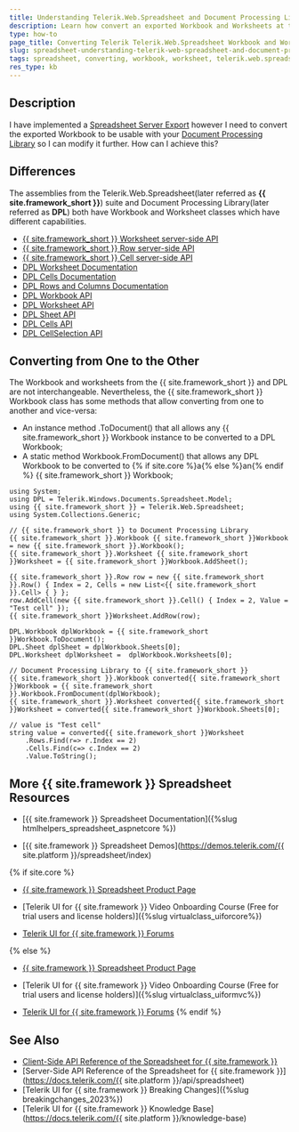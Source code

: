 ```yaml
---
title: Understanding Telerik.Web.Spreadsheet and Document Processing Library Spreadsheet Workbook and Worksheets
description: Learn how convert an exported Workbook and Worksheets at the server-side from Telerik.Web.Spreadsheet to Document Processing Library Spreadsheet.
type: how-to
page_title: Converting Telerik Telerik.Web.Spreadsheet Workbook and Worksheets to Document Processing Library 
slug: spreadsheet-understanding-telerik-web-spreadsheet-and-document-processing-library
tags: spreadsheet, converting, workbook, worksheet, telerik.web.spreadsheet, dpl, document processing, back-end, server 
res_type: kb
---
```


## Description

I have implemented a [Spreadsheet Server Export](https://demos.telerik.com/aspnet-core/spreadsheet/server-side-import-export) however I need to convert the exported Workbook to be usable with your [Document Processing Library](https://docs.telerik.com/devtools/document-processing/libraries/radspreadprocessing/working-with-workbooks/working-with-workbooks-what-is-workbook) so I can modify it further. How can I achieve this?

## Differences

The assemblies from the Telerik.Web.Spreadsheet(later referred as **{{ site.framework_short }}**) suite and Document Processing Library(later referred as **DPL**) both have Workbook and Worksheet classes which have different capabilities.

- [{{ site.framework_short }} Worksheet server-side API](https://docs.telerik.com/devtools/aspnet-ajax/controls/spreadsheet/server-side-programming/overview#telerikwebspreadsheetworksheet-properties-and-methods)
- [{{ site.framework_short }} Row server-side API](https://docs.telerik.com/devtools/aspnet-ajax/controls/spreadsheet/server-side-programming/overview#telerikwebspreadsheetrow-properties-and-methods)
- [{{ site.framework_short }} Cell server-side API](https://docs.telerik.com/devtools/aspnet-ajax/controls/spreadsheet/server-side-programming/overview#telerikwebspreadsheetcell-properties)
- [DPL Worksheet Documentation](https://docs.telerik.com/devtools/document-processing/libraries/radspreadprocessing/working-with-worksheets/what-is-worksheet)
- [DPL Cells Documentation](https://docs.telerik.com/devtools/document-processing/libraries/radspreadprocessing/working-with-cells/what-is-cell)
- [DPL Rows and Columns Documentation](https://docs.telerik.com/devtools/document-processing/libraries/radspreadprocessing/working-with-rows-and-columns/what-is-row-column)
- [DPL Workbook API](https://docs.telerik.com/devtools/document-processing/api/Telerik.Windows.Documents.Spreadsheet.Model.Workbook.html)
- [DPL Worksheet API](https://docs.telerik.com/devtools/document-processing/api/Telerik.Windows.Documents.Spreadsheet.Model.Worksheet.html)
- [DPL Sheet API](https://docs.telerik.com/devtools/document-processing/api/Telerik.Windows.Documents.Spreadsheet.Model.Sheet.html)
- [DPL Cells API](https://docs.telerik.com/devtools/document-processing/api/Telerik.Windows.Documents.Spreadsheet.Model.Cells.html)
- [DPL CellSelection API](https://docs.telerik.com/devtools/document-processing/api/Telerik.Windows.Documents.Spreadsheet.Model.CellSelection.html)


## Converting from One to the Other

The Workbook and worksheets from the {{ site.framework_short }} and DPL are not interchangeable. Nevertheless, the {{ site.framework_short }} Workbook class has some methods that allow converting from one to another and vice-versa:

- An instance method .ToDocument() that all allows any {{ site.framework_short }} Workbook instance to be converted to a DPL Workbook;
- A static method Workbook.FromDocument() that allows any DPL Workbook to be converted to {% if site.core %}a{% else %}an{% endif %} {{ site.framework_short }} Workbook;

````
using System;
using DPL = Telerik.Windows.Documents.Spreadsheet.Model;
using {{ site.framework_short }} = Telerik.Web.Spreadsheet;
using System.Collections.Generic;
````

````
// {{ site.framework_short }} to Document Processing Library
{{ site.framework_short }}.Workbook {{ site.framework_short }}Workbook = new {{ site.framework_short }}.Workbook();
{{ site.framework_short }}.Worksheet {{ site.framework_short }}Worksheet = {{ site.framework_short }}Workbook.AddSheet();
 
{{ site.framework_short }}.Row row = new {{ site.framework_short }}.Row() { Index = 2, Cells = new List<{{ site.framework_short }}.Cell> { } };
row.AddCell(new {{ site.framework_short }}.Cell() { Index = 2, Value = "Test cell" });
{{ site.framework_short }}Worksheet.AddRow(row);
 
DPL.Workbook dplWorkbook = {{ site.framework_short }}Workbook.ToDocument();
DPL.Sheet dplSheet = dplWorkbook.Sheets[0];
DPL.Worksheet dplWorksheet =  dplWorkbook.Worksheets[0];
 
// Document Processing Library to {{ site.framework_short }}
{{ site.framework_short }}.Workbook converted{{ site.framework_short }}Workbook = {{ site.framework_short }}.Workbook.FromDocument(dplWorkbook);
{{ site.framework_short }}.Worksheet converted{{ site.framework_short }}Worksheet = converted{{ site.framework_short }}Workbook.Sheets[0];
 
// value is "Test cell"
string value = converted{{ site.framework_short }}Worksheet
    .Rows.Find(r=> r.Index == 2)
    .Cells.Find(c=> c.Index == 2)
    .Value.ToString();
````

## More {{ site.framework }} Spreadsheet Resources

* [{{ site.framework }} Spreadsheet Documentation]({%slug htmlhelpers_spreadsheet_aspnetcore %})

* [{{ site.framework }} Spreadsheet Demos](https://demos.telerik.com/{{ site.platform }}/spreadsheet/index)

{% if site.core %}
* [{{ site.framework }} Spreadsheet Product Page](https://www.telerik.com/aspnet-core-ui/spreadsheet)

* [Telerik UI for {{ site.framework }} Video Onboarding Course (Free for trial users and license holders)]({%slug virtualclass_uiforcore%})

* [Telerik UI for {{ site.framework }} Forums](https://www.telerik.com/forums/aspnet-core-ui)

{% else %}
* [{{ site.framework }} Spreadsheet Product Page](https://www.telerik.com/aspnet-mvc/spreadsheet)

* [Telerik UI for {{ site.framework }} Video Onboarding Course (Free for trial users and license holders)]({%slug virtualclass_uiformvc%})

* [Telerik UI for {{ site.framework }} Forums](https://www.telerik.com/forums/aspnet-mvc)
{% endif %}

## See Also

* [Client-Side API Reference of the Spreadsheet for {{ site.framework }}](https://docs.telerik.com/kendo-ui/api/javascript/ui/spreadsheet)
* [Server-Side API Reference of the Spreadsheet for {{ site.framework }}](https://docs.telerik.com/{{ site.platform }}/api/spreadsheet)
* [Telerik UI for {{ site.framework }} Breaking Changes]({%slug breakingchanges_2023%})
* [Telerik UI for {{ site.framework }} Knowledge Base](https://docs.telerik.com/{{ site.platform }}/knowledge-base)